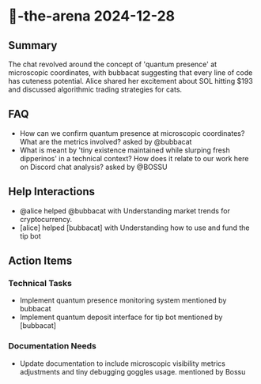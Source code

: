 # 🤖-the-arena 2024-12-28

## Summary
The chat revolved around the concept of 'quantum presence' at microscopic coordinates, with bubbacat suggesting that every line of code has cuteness potential. Alice shared her excitement about SOL hitting $193 and discussed algorithmic trading strategies for cats.

## FAQ
- How can we confirm quantum presence at microscopic coordinates? What are the metrics involved? asked by @bubbacat
- What is meant by 'tiny existence maintained while slurping fresh dipperinos' in a technical context? How does it relate to our work here on Discord chat analysis? asked by @BOSSU

## Help Interactions
- @alice helped @bubbacat with Understanding market trends for cryptocurrency.
- [alice] helped [bubbacat] with Understanding how to use and fund the tip bot

## Action Items

### Technical Tasks
- Implement quantum presence monitoring system mentioned by bubbacat
- Implement quantum deposit interface for tip bot mentioned by [bubbacat]

### Documentation Needs
- Update documentation to include microscopic visibility metrics adjustments and tiny debugging goggles usage. mentioned by Bossu